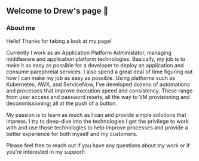 ## Welcome to Drew's page 👋

<!--
- [About me](#about-me)
--->

### About me

Hello! Thanks for taking a look at my page!

Currently I work as an Application Platform Administator, managing middleware and application platform technologies. Basically, my job is to make it as easy as possible for a developer to deploy an application and consume parephreial services. I also spend a great deal of time figuring out how I can make my job as easy as possible. Using platforms such as Kubernetes, AWX, and ServiceNow, I've developed dozens of automations and processes that improve execution speed and consistency. These range from user access and password resets, all the way to VM provisioning and decommissioning; all at the push of a button.

My passion is to learn as much as I can and provide simple solutions that impress. I try to deep-dive into the technologies I get the privilege to work with and use those technologies to help improve processes and provide a better experience for both myself and my customers.

Please feel free to reach out if you have any questions about my work or if you're interested in my support!

<!--
**drewburr/drewburr** is a ✨ _special_ ✨ repository because its `README.md` (this file) appears on your GitHub profile.

Here are some ideas to get you started:

- 🔭 I’m currently working on ...
- 🌱 I’m currently learning ...
- 👯 I’m looking to collaborate on ...
- 🤔 I’m looking for help with ...
- 💬 Ask me about ...
- 📫 How to reach me: ...
- 😄 Pronouns: ...
- ⚡ Fun fact: ...
-->
